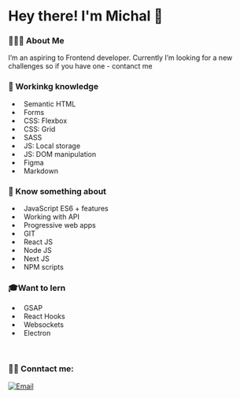 <h1> Hey there! I'm Michal 👋</h1>

<h3> 👨🏻‍💻 About Me </h3>

<p>I’m an aspiring to Frontend developer. Currently I’m looking for a new challenges so if you have one - contanct me</p>

<h3>💪 Workinkg knowledge</h3>

- &nbsp; Semantic HTML
- &nbsp; Forms
- &nbsp; CSS: Flexbox
- &nbsp; CSS: Grid
- &nbsp; SASS
- &nbsp; JS: Local storage
- &nbsp; JS: DOM manipulation
- &nbsp; Figma
- &nbsp; Markdown

<h3>🤔 Know something about</h3>

- &nbsp; JavaScript ES6 + features
- &nbsp; Working with API
- &nbsp; Progressive web apps
- &nbsp; GIT
- &nbsp; React JS
- &nbsp; Node JS
- &nbsp; Next JS
- &nbsp; NPM scripts

<h3>🎓Want to lern</h3>

- &nbsp; GSAP
- &nbsp; React Hooks
- &nbsp; Websockets
- &nbsp; Electron

<br/>

<h3> 🤝🏻 Conntact me:</h3>
<p>
<a href="mailto:mi.sypniewski@gmail.com"><img alt="Email" src="https://img.shields.io/badge/Email-mi.sypniewski@gmail.com-blue?style=flat-square&logo=gmail"></a>
</p>
